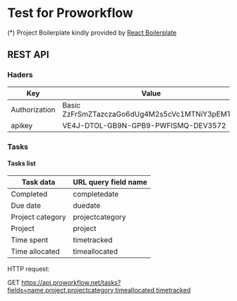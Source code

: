 # Test for Proworkflow

(*) Project Boilerplate kindly provided by [React Boilerplate](https://github.com/react-boilerplate/react-boilerplate)

## REST API
### Haders
| Key | Value |
|---|---|
| Authorization | Basic ZzFrSmZTazczaGo6dUg4M2s5cVc1MTNiY3pEMTg= |
| apikey | VE4J-DTOL-GB9N-GPB9-PWFISMQ-DEV3572 |


### Tasks
#### Tasks list
| Task data | URL query field name |
|---|---|
| Completed | completedate |
| Due date | duedate |
| Project category | projectcategory |
| Project | project | project |
| Time spent | timetracked |
| Time allocated | timeallocated |

HTTP request:

GET https://api.proworkflow.net/tasks?fields=name,project,projectcategory,timeallocated,timetracked
